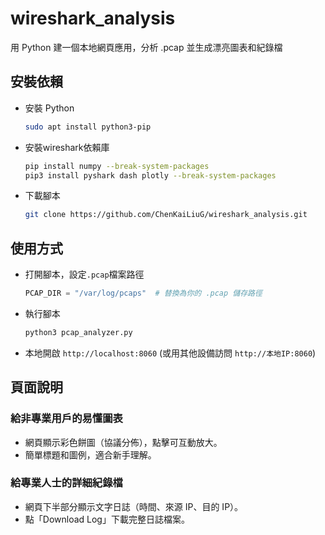 # wireshark_analysis
用 Python 建一個本地網頁應用，分析 .pcap 並生成漂亮圖表和紀錄檔
## 安裝依賴
 - 安裝 Python
   ```bash
   sudo apt install python3-pip
   ```
 - 安裝wireshark依賴庫
   ```bash
   pip install numpy --break-system-packages
   pip3 install pyshark dash plotly --break-system-packages
   ```
 - 下載腳本
   ```bash
   git clone https://github.com/ChenKaiLiuG/wireshark_analysis.git
   ```
## 使用方式
 - 打開腳本，設定`.pcap`檔案路徑
   ```python
   PCAP_DIR = "/var/log/pcaps"  # 替換為你的 .pcap 儲存路徑
   ```
 - 執行腳本
   ```bash
   python3 pcap_analyzer.py
   ```
 - 本地開啟 `http://localhost:8060` (或用其他設備訪問 `http://本地IP:8060`)
## 頁面說明
### 給非專業用戶的易懂圖表 
 - 網頁顯示彩色餅圖（協議分佈），點擊可互動放大。
 - 簡單標題和圖例，適合新手理解。
### 給專業人士的詳細紀錄檔 
 - 網頁下半部分顯示文字日誌（時間、來源 IP、目的 IP）。
 - 點「Download Log」下載完整日誌檔案。
